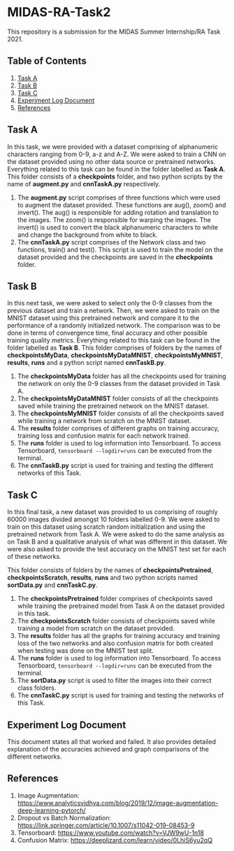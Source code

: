 # MIDAS-RA-Task2
This repository is a submission for the MIDAS Summer Internship/RA Task 2021.

## Table of Contents
1. [Task A](#task-a)
2. [Task B](#task-b)
3. [Task C](#task-c)
4. [Experiment Log Document](#experiment-log-document)
5. [References](#references)

## Task A
In this task, we were provided with a dataset comprising of alphanumeric characters ranging from 0-9, a-z and A-Z. We were asked to train a CNN on the dataset provided using no other data source or pretrained networks.
Everything related to this task can be found in the folder labelled as **Task A**. This folder consists of a **checkpoints** folder, and two python scripts by the name of **augment.py** and **cnnTaskA.py** respectively. 
1. The **augment.py** script comprises of three functions which were used to augment the dataset provided. These functions are aug(), zoom() and invert(). The aug() is responsible for adding rotation and translation to the images. The zoom() is responsible for warping the images. The invert() is used to convert the black alphanumeric characters to white and change the background from white to black.
2. The **cnnTaskA.py** script comprises of the Network class and two functions, train() and test(). This script is used to train the model on the dataset provided and the checkpoints are saved in the **checkpoints** folder.

## Task B
In this next task, we were asked to select only the 0-9 classes from the previous dataset and train a network. Then, we were asked to train on the MNIST dataset using this pretrained network and compare it to the performance of a randomly initialized network. The comparison was to be done in terms of convergence time, final accuracy and other possible training quality metrics.
Everything related to this task can be found in the folder labelled as **Task B**. This folder comprises of folders by the names of **checkpointsMyData**, **checkpointsMyDataMNIST**, **checkpointsMyMNIST**, **results**, **runs** and a python script named **cnnTaskB.py**.
1. The **checkpointsMyData** folder has all the checkpoints used for training the network on only the 0-9 classes from the dataset provided in Task A. 
2. The **checkpointsMyDataMNIST** folder consists of all the checkpoints saved while training the pretrained network on the MNIST dataset.
3. The **checkpointsMyMNIST** folder consists of all the checkpoints saved while training a network from scratch on the MNIST dataset.
4. The **results** folder comprises of different graphs on training accuracy, training loss and confusion matrix for each network trained.
5. The **runs** folder is used to log information into Tensorboard. To access Tensorboard, `tensorboard --logdir=runs` can be executed from the terminal.
6. The **cnnTaskB.py** script is used for training and testing the different networks of this Task.

## Task C
In this final task, a new dataset was provided to us comprising of roughly 60000 images divided amongst 10 folders labelled 0-9. We were asked to train on this dataset using scratch random initialization and using the pretrained network from Task A. We were asked to do the same analysis as on Task B and a qualitative analysis of what was different in this dataset. We were also asked to provide the test accuracy on the MNIST test set for each of these networks.

This folder consists of folders by the names of **checkpointsPretrained**, **checkpointsScratch**, **results**, **runs** and two python scripts named **sortData.py** and **cnnTaskC.py**.
1. The **checkpointsPretrained** folder comprises of checkpoints saved while training the pretrained model from Task A on the dataset provided in this task.
2. The **checkpointsScratch** folder consists of checkpoints saved while training a model from scratch on the dataset provided.
3. The **results** folder has all the graphs for training accuracy and training loss of the two networks and also confusion matrix for both created when testing was done on the MNIST test split.
4. The **runs** folder is used to log information into Tensorboard. To access Tensorboard, `tensorboard --logdir=runs` can be executed from the terminal.
5. The **sortData.py** script is used to filter the images into their correct class folders. 
6. The **cnnTaskC.py** script is used for training and testing the networks of this Task.

## Experiment Log Document
This document states all that worked and failed. It also provides detailed explanation of the accuracies achieved and graph comparisons of the different networks.

## References
1. Image Augmentation: https://www.analyticsvidhya.com/blog/2019/12/image-augmentation-deep-learning-pytorch/
2. Dropout vs Batch Normalization: https://link.springer.com/article/10.1007/s11042-019-08453-9
3. Tensorboard: https://www.youtube.com/watch?v=VJW9wU-1n18
4. Confusion Matrix: https://deeplizard.com/learn/video/0LhiS6yu2qQ
